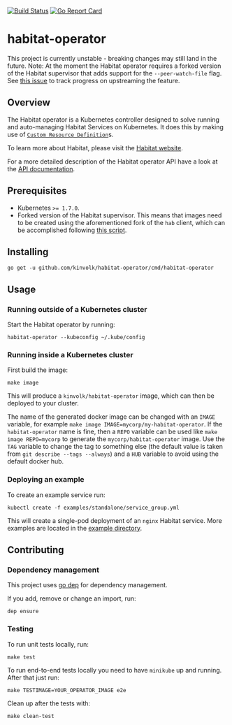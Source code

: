 [![Build Status](https://travis-ci.org/kinvolk/habitat-operator.svg?branch=master)](https://travis-ci.org/kinvolk/habitat-operator) 
[![Go Report Card](https://goreportcard.com/badge/github.com/kinvolk/habitat-operator)](https://goreportcard.com/report/github.com/kinvolk/habitat-operator)

# habitat-operator

This project is currently unstable - breaking changes may still land in the future.
Note: At the moment the Habitat operator requires a forked version of the Habitat supervisor that adds support for the `--peer-watch-file` flag. See [this issue](https://github.com/habitat-sh/habitat/issues/2735) to track progress on upstreaming the feature.

## Overview

The Habitat operator is a Kubernetes controller designed to solve running and auto-managing Habitat Services on Kubernetes. It does this by making use of [`Custom Resource Definition`][crd]s.

To learn more about Habitat, please visit the [Habitat website](https://www.habitat.sh/).

For a more detailed description of the Habitat operator API have a look at the [API documentation](https://github.com/kinvolk/habitat-operator/blob/master/docs/api.md).

## Prerequisites

- Kubernetes `>= 1.7.0`.
- Forked version of the Habitat supervisor. This means that images need to be created using the aforementioned fork of the `hab` client, which can be accomplished following [this script](https://gist.github.com/LiliC/c028fc4687f466e3e3bd5981d2529173).

## Installing

    go get -u github.com/kinvolk/habitat-operator/cmd/habitat-operator

## Usage

### Running outside of a Kubernetes cluster

Start the Habitat operator by running:

    habitat-operator --kubeconfig ~/.kube/config

### Running inside a Kubernetes cluster

First build the image:

    make image

This will produce a `kinvolk/habitat-operator` image, which can then be deployed to your cluster.

The name of the generated docker image can be changed with an `IMAGE` variable, for example `make image IMAGE=mycorp/my-habitat-operator`. If the `habitat-operator` name is fine, then a `REPO` variable can be used like `make image REPO=mycorp` to generate the `mycorp/habitat-operator` image. Use the `TAG` variable to change the tag to something else (the default value is taken from `git describe --tags --always`) and a `HUB` variable to avoid using the default docker hub.

### Deploying an example

To create an example service run:

    kubectl create -f examples/standalone/service_group.yml

This will create a single-pod deployment of an `nginx` Habitat service.
More examples are located in the [example directory](https://github.com/kinvolk/habitat-operator/tree/master/examples/).

## Contributing

### Dependency management

This project uses [go dep](https://github.com/golang/dep/) for dependency management.

If you add, remove or change an import, run:

    dep ensure

### Testing

To run unit tests locally, run:

    make test

To run end-to-end tests locally you need to have `minikube` up and running. After that just run:
 
    make TESTIMAGE=YOUR_OPERATOR_IMAGE e2e

Clean up after the tests with:

    make clean-test

[crd]: https://kubernetes.io/docs/tasks/access-kubernetes-api/extend-api-custom-resource-definitions/
